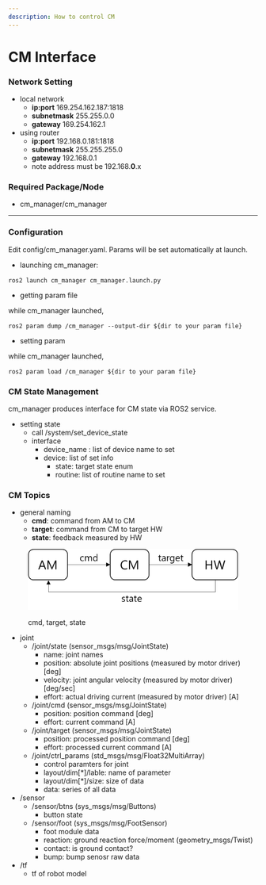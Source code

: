 ```yaml
---
description: How to control CM
---
```


# CM Interface

### Network Setting

* local network
  * **ip:port** 169.254.162.187:1818
  * **subnetmask** 255.255.0.0
  * **gateway** 169.254.162.1
* using router
  * **ip:port** 192.168.0.181:1818
  * **subnetmask** 255.255.255.0
  * **gateway** 192.168.0.1
  * note address must be 192.168.**0**.x

### Required Package/Node

* cm\_manager/cm\_manager

****

### Configuration

Edit config/cm\_manager.yaml. Params will be set automatically at launch.

* launching cm\_manager:

```
ros2 launch cm_manager cm_manager.launch.py
```

* getting param file

while cm\_manager launched,

```
ros2 param dump /cm_manager --output-dir ${dir to your param file}
```

* setting param

while cm\_manager launched,

```
ros2 param load /cm_manager ${dir to your param file}
```



### CM State Management

cm\_manager produces interface for CM state via ROS2 service.

* setting state
  * call /system/set\_device\_state
  * interface
    * device\_name : list of device name to set
    * device: list of set info
      * state: target state enum
      * routine: list of routine name to set



### CM Topics

* general naming
  * **cmd**: command from AM to CM
  * **target**: command from CM to target HW
  * **state**: feedback measured by HW

<figure><img src="../.gitbook/assets/image (1).png" alt=""><figcaption><p>cmd, target, state</p></figcaption></figure>

* joint
  * /joint/state (sensor\_msgs/msg/JointState)
    * name: joint names
    * position: absolute joint positions (measured by motor driver) \[deg]
    * velocity: joint angular velocity (measured by motor driver) \[deg/sec]
    * effort: actual driving current (measured by motor driver) \[A]
  * /joint/cmd (sensor\_msgs/msg/JointState)
    * position: position command \[deg]
    * effort: current command \[A]
  * /joint/target (sensor\_msgs/msg/JointState)
    * position: processed position command \[deg]
    * effort: processed current command \[A]
  * /joint/ctrl\_params (std\_msgs/msg/Float32MultiArray)
    * control paramters for joint
    * layout/dim\[\*]/lable: name of parameter
    * layout/dim\[\*]/size: size of data
    * data: series of all data
* /sensor
  * /sensor/btns (sys\_msgs/msg/Buttons)
    * button state
  * /sensor/foot (sys\_msgs/msg/FootSensor)
    * foot module data
    * reaction: ground reaction force/moment (geometry\_msgs/Twist)
    * contact: is ground contact?
    * bump: bump senosr raw data
* /tf
  * tf of robot model

